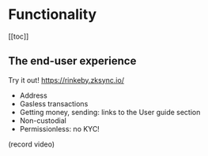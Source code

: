 # Functionality

[[toc]]

## The end-user experience

Try it out! https://rinkeby.zksync.io/

- Address
- Gasless transactions
- Getting money, sending: links to the User guide section
- Non-custodial
- Permissionless: no KYC!

(record video)
